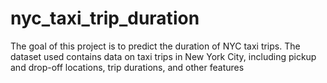 # nyc_taxi_trip_duration
The goal of this project is to predict the duration of NYC taxi trips. The dataset used contains data on taxi trips in New York City, including pickup and drop-off locations, trip durations, and other features
